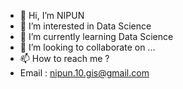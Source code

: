 - 👋 Hi, I’m NIPUN
- 👀 I’m interested in Data Science
- 🌱 I’m currently learning Data Science
- 💞️ I’m looking to collaborate on ...
- 📫 How to reach me ?
- Email : nipun.10.gis@gmail.com

<!---
Nipun2302/Nipun2302 is a ✨ special ✨ repository because its `README.md` (this file) appears on your GitHub profile.
You can click the Preview link to take a look at your changes.
--->
